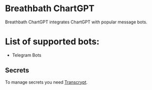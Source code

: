 # Breathbath ChartGPT

Breathbath ChartGPT integrates ChartGPT with popular message bots. 

# List of supported bots:
- Telegram Bots

## Secrets
To manage secrets you need [Transcrypt](https://github.com/elasticdog/transcrypt).
